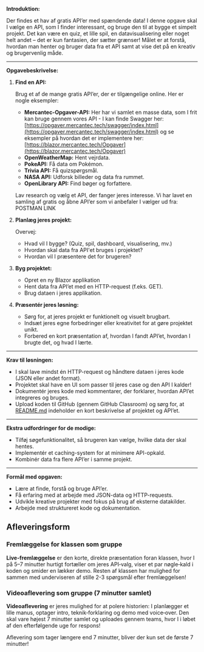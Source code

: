 **Introduktion:**

Der findes et hav af gratis API’er med spændende data! I denne opgave skal I vælge en API, som I finder interessant, og bruge den til at bygge et simpelt projekt. Det kan være en quiz, et lille spil, en datavisualisering eller noget helt andet – det er kun fantasien, der sætter grænser! Målet er at forstå, hvordan man henter og bruger data fra et API samt at vise det på en kreativ og brugervenlig måde.

---

**Opgavebeskrivelse:**

1. **Find en API:**
    
    Brug et af de mange gratis API’er, der er tilgængelige online. Her er nogle eksempler:
    
    - **Mercantec-Opgaver-API:** Her har vi samlet en masse data, som I frit kan bruge gennem vores API - I kan finde Swagger her: [https://opgaver.mercantec.tech/swagger/index.html](https://opgaver.mercantec.tech/swagger/index.html) og se eksempler på hvordan det er implementere her: [https://blazor.mercantec.tech/Opgaver](https://blazor.mercantec.tech/Opgaver)
    - **OpenWeatherMap:** Hent vejrdata.
    - **PokeAPI:** Få data om Pokémon.
    - **Trivia API:** Få quizspørgsmål.
    - **NASA API:** Udforsk billeder og data fra rummet.
    - **OpenLibrary API:** Find bøger og forfattere.
    
    Lav research og vælg et API, der fanger jeres interesse. Vi har lavet en samling af gratis og åbne API’er som vi anbefaler I vælger ud fra: POSTMAN LINK
    
2. **Planlæg jeres projekt:**
    
    Overvej:
    
    - Hvad vil I bygge? (Quiz, spil, dashboard, visualisering, mv.)
    - Hvordan skal data fra API'et bruges i projektet?
    - Hvordan vil I præsentere det for brugeren?
3. **Byg projektet:**
    
    - Opret en ny Blazor applikation
    - Hent data fra API’et med en HTTP-request (f.eks. GET).
    - Brug dataen i jeres applikation.
4. **Præsentér jeres løsning:**
    
    - Sørg for, at jeres projekt er funktionelt og visuelt brugbart.
    - Indsæt jeres egne forbedringer eller kreativitet for at gøre projektet unikt.
    - Forbered en kort præsentation af, hvordan I fandt API’et, hvordan I brugte det, og hvad I lærte.

---

**Krav til løsningen:**

- I skal lave mindst én HTTP-request og håndtere dataen i jeres kode (JSON eller andet format).
- Projektet skal have en UI som passer til jeres case og den API I kalder!
- Dokumentér jeres kode med kommentarer, der forklarer, hvordan API’et integreres og bruges.
- Upload koden til GitHub (gennem GitHub Classroom) og sørg for, at [README.md](http://README.md) indeholder en kort beskrivelse af projektet og API’et.

---

**Ekstra udfordringer for de modige:**

- Tilføj søgefunktionalitet, så brugeren kan vælge, hvilke data der skal hentes.
- Implementér et caching-system for at minimere API-opkald.
- Kombinér data fra flere API’er i samme projekt.

---

**Formål med opgaven:**

- Lære at finde, forstå og bruge API’er.
- Få erfaring med at arbejde med JSON-data og HTTP-requests.
- Udvikle kreative projekter med fokus på brug af eksterne datakilder.
- Arbejde med struktureret kode og dokumentation.

## Afleveringsform

### Fremlæggelse for klassen som gruppe

**Live‑fremlæggelse** er den korte, direkte præsentation foran klassen, hvor I på 5–7 minutter hurtigt fortæller om jeres API‑valg, viser et par nøgle‑kald i koden og smider en lækker demo. Resten af klassen har mulighed for sammen med underviseren af stille 2-3 spørgsmål efter fremlæggelsen!

### Videoaflevering som gruppe (7 minutter samlet)

**Videoaflevering** er jeres mulighed for at polere historien: I planlægger et lille manus, optager intro, teknik‑forklaring og demo med voice‑over. Den skal vare højest 7 minutter samlet og uploades gennem teams, hvor I i løbet af den efterfølgende uge for respons!

Aflevering som tager længere end 7 minutter, bliver der kun set de første 7 minutter!